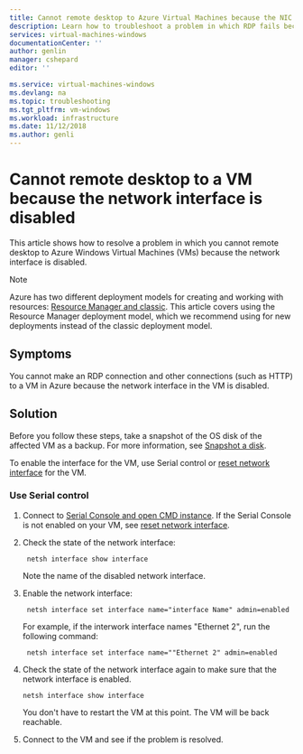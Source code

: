 ```yaml
---
title: Cannot remote desktop to Azure Virtual Machines because the NIC is disabled | Microsoft Docs
description: Learn how to troubleshoot a problem in which RDP fails because the NIC is disabled in Azure VM| Microsoft Docs
services: virtual-machines-windows
documentationCenter: ''
author: genlin
manager: cshepard
editor: ''

ms.service: virtual-machines-windows
ms.devlang: na
ms.topic: troubleshooting
ms.tgt_pltfrm: vm-windows
ms.workload: infrastructure
ms.date: 11/12/2018
ms.author: genli
---
```


#  Cannot remote desktop to a VM because the network interface is disabled

This article shows how to resolve a problem in which you cannot remote desktop to Azure Windows Virtual Machines (VMs) because the network interface is disabled.

> [!NOTE] 
> Azure has two different deployment models for creating and working with resources: 
[Resource Manager and classic](../../azure-resource-manager/resource-manager-deployment-model.md). This article covers using the Resource Manager deployment model, which we recommend using for new deployments instead of the classic deployment model. 

## Symptoms 

You cannot make an RDP connection and other connections (such as HTTP) to a VM in Azure because the network interface in the VM is disabled. 

## Solution 

Before you follow these steps, take a snapshot of the OS disk of the affected VM as a backup. For more information, see [Snapshot a disk](../windows/snapshot-copy-managed-disk.md).

To enable the interface for the VM, use Serial control or [reset network interface](reset-network-interface.md) for the VM.

### Use Serial control

1. Connect to [Serial Console and open CMD instance](./serial-console-windows.md#open-cmd-or-powershell-in-serial-console
). If the Serial Console is not enabled on your VM, see [reset network interface](reset-network-interface.md).
2. Check the state of the network interface:

        netsh interface show interface

    Note the name of the disabled network interface. 

3. Enable the network interface:

	    netsh interface set interface name="interface Name" admin=enabled

    For example, if the interwork interface names "Ethernet 2", run the following command:

        netsh interface set interface name=""Ethernet 2" admin=enabled
    

4.  Check the state of the network interface again to make sure that the network interface is enabled.

        netsh interface show interface

    You don't have to restart the VM at this point. The VM will be back reachable.
        
5.  Connect to the VM and see if the problem is resolved.